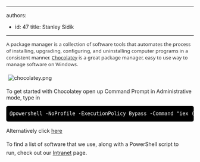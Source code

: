 

---
authors:
  - id: 47
    title: Stanley Sidik
---




<span class='intro'> <span lang="EN-US" style="color&#58;#333333;font-family&#58;&quot;segoe ui&quot;, sans-serif;font-size&#58;10pt;">A
package manager is a collection of software tools that automates the process of
installing, upgrading, configuring, and uninstalling computer programs&#160;in
a consistent manner. <a href="https&#58;//chocolatey.org/"><span style="color&#58;#333333;text-decoration&#58;none;"><span style="text-decoration&#58;underline;">Chocolatey</span></span></a>&#160;</span><span lang="EN-US" style="color&#58;#333333;font-family&#58;&quot;segoe ui&quot;, sans-serif;font-size&#58;10pt;">is a great package manager, easy to use way to manage software on
Windows.</span> </span>

<p>​<img alt="chocolatey.png" src="/SiteAssets/do-you-use-a-package-manager/chocolatey.png" style="margin&#58;5px;" /></p><p>To get started with Chocolatey open up Command Prompt in Administrative mode, type in</p><pre class="cmd" style="box-sizing&#58;border-box;font-size&#58;0.95em;color&#58;#ffffff;margin-top&#58;0.6em;margin-bottom&#58;0.6em;border-radius&#58;5px;vertical-align&#58;middle;padding&#58;0.5em 0.7em;overflow&#58;auto;line-height&#58;28.8px;background&#58;#000000;">@powershell -NoProfile -ExecutionPolicy Bypass -Command &quot;iex ((new-object net.webclient).DownloadString('https&#58;//chocolatey.org/install.ps1'))&quot; &amp;&amp; SET PATH=%PATH%;%ALLUSERSPROFILE%\chocolatey\bin</pre><p><span style="line-height&#58;1.6;">Alternatively&#160;click </span><span lang="EN-US" style="line-height&#58;1.6;text-decoration&#58;underline;"><a href="https&#58;//chocolatey.org/install" style="line-height&#58;1.6;">here</a>​</span></p><p><span lang="EN-US" style="line-height&#58;1.6;text-decoration&#58;underline;"></span><span style="line-height&#58;1.6;">T​o find a list of software that we use, along with a PowerShell&#160;script to run,&#160;check out our </span><a href="https&#58;//intranet.ssw.com.au/SysAdmin/Lists/WinImageInstalledSoftware/AllItems.aspx" style="line-height&#58;1.6;"><span lang="EN-US" style="text-decoration&#58;underline;">Intranet</span></a><span style="line-height&#58;1.6;"> page.</span></p>


